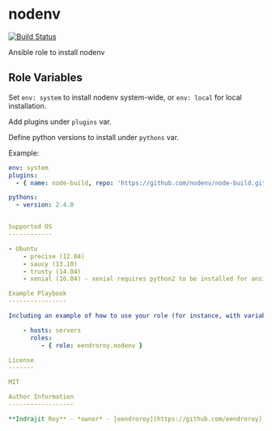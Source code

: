 nodenv
======

[![Build Status](https://travis-ci.org/eendroroy/ansible-role-nodenv.svg?branch=master)](https://travis-ci.org/eendroroy/ansible-role-nodenv)

Ansible role to install nodenv

Role Variables
--------------

Set `env: system` to install nodenv system-wide, or `env: local` for local installation.

Add plugins under `plugins` var.

Define python versions to install under `pythons` var.

Example:

```yml
env: system
plugins:
  - { name: node-build, repo: 'https://github.com/nodenv/node-build.git' }

pythons:
  - version: 2.4.0


Supported OS
------------

- Ubuntu
    - precise (12.04)
    - saucy (13.10)
    - trusty (14.04)
    - xenial (16.04) - xenial requires python2 to be installed for ansible support

Example Playbook
----------------

Including an example of how to use your role (for instance, with variables passed in as parameters) is always nice for users too:

    - hosts: servers
      roles:
         - { role: eendroroy.nodenv }

License
-------

MIT

Author Information
------------------

**Indrajit Roy** - *owner* - [eendroroy](https://github.com/eendroroy)